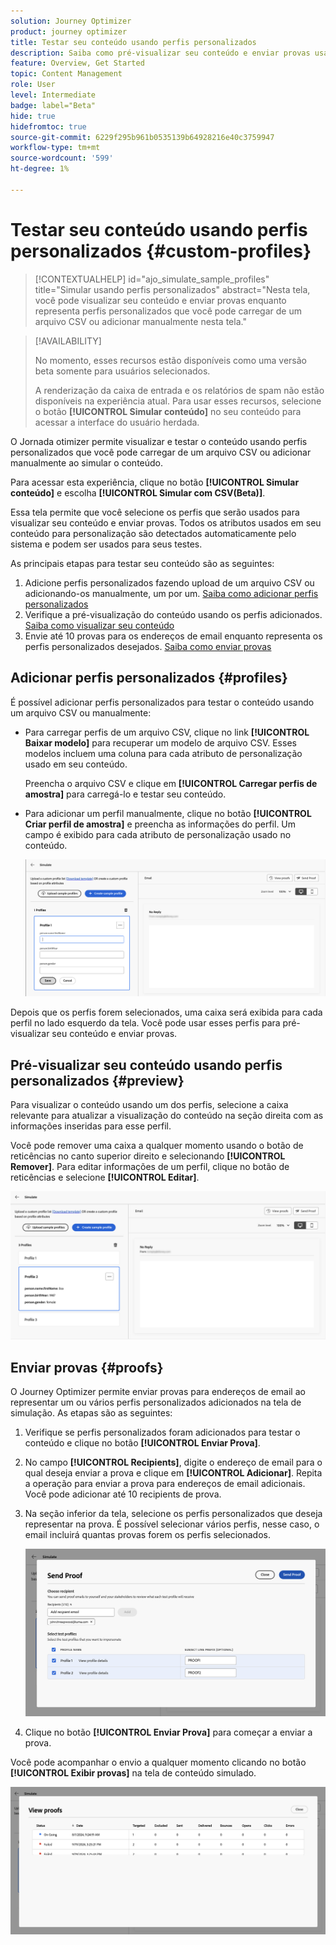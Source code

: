 ```yaml
---
solution: Journey Optimizer
product: journey optimizer
title: Testar seu conteúdo usando perfis personalizados
description: Saiba como pré-visualizar seu conteúdo e enviar provas usando perfis personalizados.
feature: Overview, Get Started
topic: Content Management
role: User
level: Intermediate
badge: label="Beta"
hide: true
hidefromtoc: true
source-git-commit: 6229f295b961b0535139b64928216e40c3759947
workflow-type: tm+mt
source-wordcount: '599'
ht-degree: 1%

---
```



# Testar seu conteúdo usando perfis personalizados {#custom-profiles}

>[!CONTEXTUALHELP]
>id="ajo_simulate_sample_profiles"
>title="Simular usando perfis personalizados"
>abstract="Nesta tela, você pode visualizar seu conteúdo e enviar provas enquanto representa perfis personalizados que você pode carregar de um arquivo CSV ou adicionar manualmente nesta tela."

>[!AVAILABILITY]
>
>No momento, esses recursos estão disponíveis como uma versão beta somente para usuários selecionados.
>
>A renderização da caixa de entrada e os relatórios de spam não estão disponíveis na experiência atual. Para usar esses recursos, selecione o botão **[!UICONTROL Simular conteúdo]** no seu conteúdo para acessar a interface do usuário herdada.

O Jornada otimizer permite visualizar e testar o conteúdo usando perfis personalizados que você pode carregar de um arquivo CSV ou adicionar manualmente ao simular o conteúdo.

Para acessar esta experiência, clique no botão **[!UICONTROL Simular conteúdo]** e escolha **[!UICONTROL Simular com CSV(Beta)]**.

Essa tela permite que você selecione os perfis que serão usados para visualizar seu conteúdo e enviar provas. Todos os atributos usados em seu conteúdo para personalização são detectados automaticamente pelo sistema e podem ser usados para seus testes.

As principais etapas para testar seu conteúdo são as seguintes:

1. Adicione perfis personalizados fazendo upload de um arquivo CSV ou adicionando-os manualmente, um por um. [Saiba como adicionar perfis personalizados](#profiles)
1. Verifique a pré-visualização do conteúdo usando os perfis adicionados. [Saiba como visualizar seu conteúdo](#preview)
1. Envie até 10 provas para os endereços de email enquanto representa os perfis personalizados desejados. [Saiba como enviar provas](#proofs)


## Adicionar perfis personalizados {#profiles}

É possível adicionar perfis personalizados para testar o conteúdo usando um arquivo CSV ou manualmente:

* Para carregar perfis de um arquivo CSV, clique no link **[!UICONTROL Baixar modelo]** para recuperar um modelo de arquivo CSV. Esses modelos incluem uma coluna para cada atributo de personalização usado em seu conteúdo.

  Preencha o arquivo CSV e clique em **[!UICONTROL Carregar perfis de amostra]** para carregá-lo e testar seu conteúdo.

* Para adicionar um perfil manualmente, clique no botão **[!UICONTROL Criar perfil de amostra]** e preencha as informações do perfil. Um campo é exibido para cada atributo de personalização usado no conteúdo.

  ![](assets/simulate-custom-add.png)

Depois que os perfis forem selecionados, uma caixa será exibida para cada perfil no lado esquerdo da tela. Você pode usar esses perfis para pré-visualizar seu conteúdo e enviar provas.

## Pré-visualizar seu conteúdo usando perfis personalizados {#preview}

Para visualizar o conteúdo usando um dos perfis, selecione a caixa relevante para atualizar a visualização do conteúdo na seção direita com as informações inseridas para esse perfil.

Você pode remover uma caixa a qualquer momento usando o botão de reticências no canto superior direito e selecionando **[!UICONTROL Remover]**. Para editar informações de um perfil, clique no botão de reticências e selecione **[!UICONTROL Editar]**.

![](assets/simulate-custom-boxes.png)

## Enviar provas {#proofs}

O Journey Optimizer permite enviar provas para endereços de email ao representar um ou vários perfis personalizados adicionados na tela de simulação. As etapas são as seguintes:

1. Verifique se perfis personalizados foram adicionados para testar o conteúdo e clique no botão **[!UICONTROL Enviar Prova]**.

1. No campo **[!UICONTROL Recipients]**, digite o endereço de email para o qual deseja enviar a prova e clique em **[!UICONTROL Adicionar]**. Repita a operação para enviar a prova para endereços de email adicionais. Você pode adicionar até 10 recipients de prova.

1. Na seção inferior da tela, selecione os perfis personalizados que deseja representar na prova. É possível selecionar vários perfis, nesse caso, o email incluirá quantas provas forem os perfis selecionados.

   ![](assets/simulate-custom-proofs.png)

1. Clique no botão **[!UICONTROL Enviar Prova]** para começar a enviar a prova.

Você pode acompanhar o envio a qualquer momento clicando no botão **[!UICONTROL Exibir provas]** na tela de conteúdo simulado.

![](assets/simulate-custom-sent-proofs.png)

